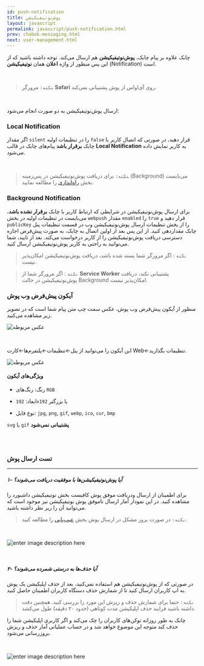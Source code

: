 ```yaml
---
id: push-notification
title: پوش‌نوتیفیکیشن
layout: javascript
permalink: javascript/push-notification.html
prev: chabok-messaging.html
next: user-management.html
---
```


چابک علاوه بر پیام چابک، **پوش‌نوتیفیکیشن** هم ارسال می‌کند. توجه داشته باشید که از این پس منظور از واژه **اعلان** همان **نوتیفیکیشن** (Notification) است.

<Br>

> ‍‍‍‍‍‍‍‍`نکته:` مرورگر **Safari** روی آی‌او‌اس از پوش پشتیبانی نمی‌کند.

<Br>
 
ارسال پوش‌نوتیفیکیشن به دو صورت انجام می‌شود:


### Local Notification

اگر مقدار ‍`silent` را در تنظیمات اولیه `false‍` قرار دهید، در صورتی که اتصال کاربر با چابک **برقرار باشد** پیام‌های چابک در قالب **Local Notification** به کاربر نمایش داده می‌شود.

<Br>

> ‍‍‍‍‍‍‍‍`نکته:`  برای دریافت پوش‌نوتیفیکیشن در پس‌زمینه (Background) می‌بایست بخش [راه‌اندازی](/javascript/sdk-setup.html#افزودن-service-worker) را مطالعه نمایید.

### Background Notification

برای ارسال پوش‌نوتیفیکیشن در شرایطی که ارتباط کاربر با چابک **برقرار نشده باشد**، می‌بایست در تنظیمات اولیه در بخش ‍`webpush` مقدار `enabled` را `true` قرار دهید و `publicKey` را از بخش تنظیمات ارسال پوش‌نوتیفیکیشن وب در قسمت تنظیمات پنل چابک مقدار‌دهی کنید.
از این پس بعد از اولین اتصال به چابک، به صورت پیش‌فرض اجازه دسترسی دریافت پوش‌نوتیفیکیشن را از کاربر درخواست می‌کند. بعد از تایید، شما می‌توانید به راحتی به کاربر پوش‌نوتیفیکیشن ارسال کنید.

> `نکته` : اگر مرورگر شما بسته شده باشد، دریافت پوش‌نوتیفیکیشن امکان‌پذیر نیست.

> `نکته` : اگر مرورگر شما از **Service Worker** پشتیبانی نکند، دریافت پوش‌نوتیفیکیشن در حالت Background امکان‌پذیر نیست.


### آیکون پیش‌فرض وب پوش
 
منظور از آیکون پیش‌فرض وب پوش، عکس سمت چپ متن پیام شما است که در تصویر زیر مشاهده می‌کنید. 

![عکس مربوطه](http://uupload.ir/files/fxbi_webpush-icon.png)

<br>

این آیکون را می‌توانید از پنل←تنظیمات←پلتفرم‌ها←کارت Web←تنظیمات بگذارید. 

![عکس مربوطه](http://uupload.ir/files/7ep6_panel.png)

#### ویژگی‌های آیکون

- رنگ: رنگ‌های `RGB`

- ابعاد: `192x192` یا بزرگتر

- نوع فایل: `jpg`, `png`, `gif`, `webp`, `ico`, `cur`, `bmp`

`svg` یا `gif` **پشتیبانی نمی‌شود**

<br><br>

### تست ارسال پوش
---
##### ۱- آیا پوش‌نوتیفیکیشن‌ها با موفقیت دریافت می‌شوند؟
برای اطمینان از ارسال ودریافت موفق پوش کافیست بخش نوتیفیکیشن داشبورد را مشاهده کنید. در این نمودار آمار ارسال ناموفق پوش نوتیفیکیشن نیز موجود است که می‌توانید آن را زیر نظر داشته باشید.

> `نکته:` در صورت بروز مشکل در ارسال پوش بخش [عیب‌یابی](/android/troubleshoot.html#%D9%BE%D9%88%D8%B4-%D9%86%D9%85%DB%8C%DA%AF%DB%8C%D8%B1%D9%85) را مطالعه کنید.
 
<br>

![enter image description here](http://uupload.ir/files/x6nc_notification-test-in-dashboard.png)

<br>

##### ۲- آیا حذف‌ها به درستی شمرده می‌شوند؟

در صورتی که از پوش‌نوتیفیکیشن هم استفاده نمی‌کنید، بعد از حذف اپلیکیشن یک پوش به اپ کاربران ارسال کنید تا از شمارش حذف دستگاه کاربران اطمینان حاصل کنید. 

> `نکته:` حتما برای شمارش حذف و ریزش این مورد را بررسی کنید. همچنین دقت داشته باشید فرایند حذف اپلیکیشن مدت کوتاهی (حدود ۲۰ دقیقه) طول می‌کشد.

چابک به طور روزانه توکن‌های کاربران را چک می‌کند و اگر کاربری اپلیکیشن شما را حذف کند متوجه این موضوع خواهد شد و در حساب عملیاتی آمار حذف و ریزش بروزرسانی می‌شود.

<br>

![enter image description here](http://uupload.ir/files/gl_uninstall-test-in-dashboard.png)
